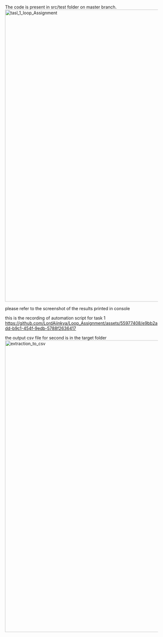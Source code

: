 The code is present in src/test folder on master branch. <img width="958" alt="tasl_1_loop_Assignment" src="https://github.com/LordAjinkya/Loop_Assignment/assets/55977408/3c010930-c2d9-4a8f-abd6-a949cb83271e">

please refer to the screenshot of the results printed in console

this is the recording of automation script for task 1
https://github.com/LordAjinkya/Loop_Assignment/assets/55977408/e9bb2add-b9c1-454f-9edb-5788f2636417

the output csv file for second is in the target folder
<img width="957" alt="extraction_to_csv" src="https://github.com/LordAjinkya/Loop_Assignment/assets/55977408/52bd1ca8-df57-4d0a-b915-b8f948ed6c8a">
